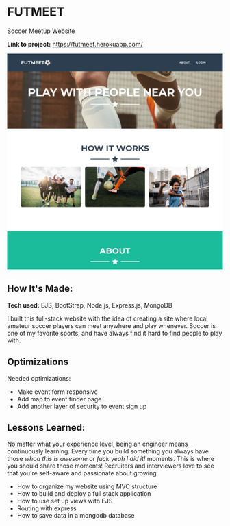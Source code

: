 # FUTMEET
Soccer Meetup Website

**Link to project:** https://futmeet.herokuapp.com/

![alt tag](./FUTMEET.png)

## How It's Made:

**Tech used:** EJS, BootStrap, Node.js, Express.js, MongoDB

I built this full-stack website with the idea of creating a site where local amateur soccer players can meet anywhere and play whenever. Soccer is one of my favorite sports, and have always find it hard to find people to play with. 

## Optimizations

Needed optimizations: 
- Make event form responsive
- Add map to event finder page
- Add another layer of security to event sign up

## Lessons Learned:

No matter what your experience level, being an engineer means continuously learning. Every time you build something you always have those *whoa this is awesome* or *fuck yeah I did it!* moments. This is where you should share those moments! Recruiters and interviewers love to see that you're self-aware and passionate about growing.

- How to organize my website using MVC structure
- How to build and deploy a full stack application
- How to use set up views with EJS
- Routing with express 
- How to save data in a mongodb database



